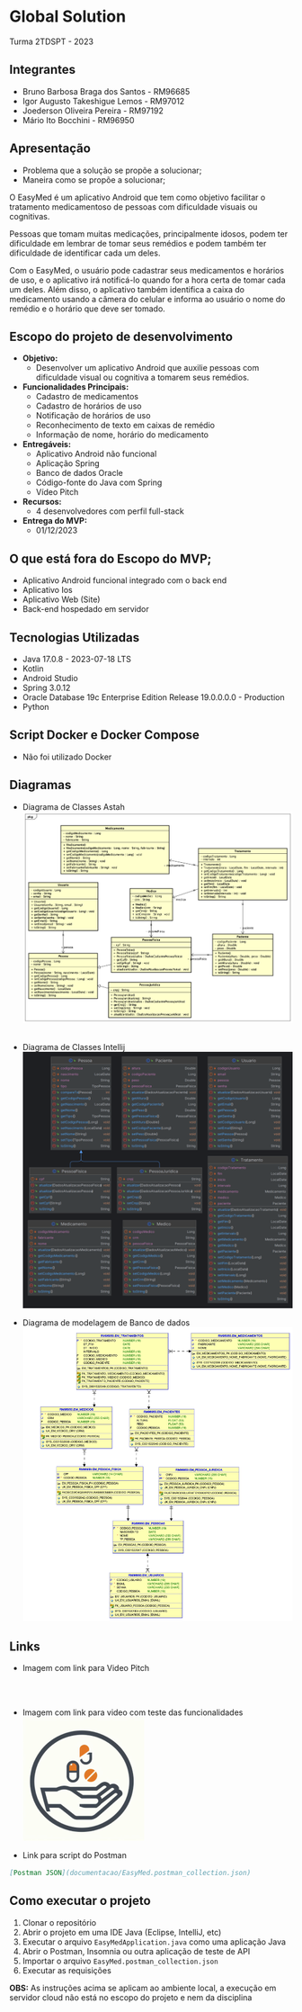 # Global Solution
Turma 2TDSPT - 2023

## Integrantes
- Bruno Barbosa Braga dos Santos - RM96685
- Igor Augusto Takeshigue Lemos - RM97012
- Joederson Oliveira Pereira - RM97192
- Mário Ito Bocchini - RM96950

## Apresentação
- Problema que a solução se propõe a solucionar;
- Maneira como se propõe a solucionar;

O EasyMed é um aplicativo Android que tem como objetivo facilitar o tratamento medicamentoso de pessoas com dificuldade 
visuais ou cognitivas.

Pessoas que tomam muitas medicações, principalmente idosos, podem ter dificuldade em lembrar de tomar seus remédios e 
podem também ter dificuldade de identificar cada um deles.

Com o EasyMed, o usuário pode cadastrar seus medicamentos e horários de uso, e o aplicativo irá notificá-lo quando for 
a hora certa de tomar cada um deles. Além disso, o aplicativo também identifica a caixa do medicamento usando a câmera 
do celular e informa ao usuário o nome do remédio e o horário que deve ser tomado.

 ## Escopo do projeto de desenvolvimento
- **Objetivo:** 
  - Desenvolver um aplicativo Android que auxilie pessoas com dificuldade visual ou cognitiva a tomarem seus remédios.
- **Funcionalidades Principais:** 
    - Cadastro de medicamentos
    - Cadastro de horários de uso
    - Notificação de horários de uso
    - Reconhecimento de texto em caixas de remédio
    - Informação de nome, horário do medicamento
- **Entregáveis:**
  - Aplicativo Android não funcional
  - Aplicação Spring
  - Banco de dados Oracle
  - Código-fonte do Java com Spring
  - Vídeo Pitch
- **Recursos:**
  - 4 desenvolvedores com perfil full-stack
- **Entrega do MVP:**
  - 01/12/2023

## O que está fora do Escopo do MVP;
- Aplicativo Android funcional integrado com o back end
- Aplicativo Ios
- Aplicativo Web (Site)
- Back-end hospedado em servidor

## Tecnologias Utilizadas
- Java 17.0.8 - 2023-07-18 LTS
- Kotlin
- Android Studio
- Spring 3.0.12
- Oracle Database 19c Enterprise Edition Release 19.0.0.0.0 - Production
- Python

## Script Docker e Docker Compose
- Não foi utilizado Docker

## Diagramas
- Diagrama de Classes Astah
![DIAGRAMA ASTAH](documentacao/diagrama-classes-astah.png)
<br><br>
- Diagrama de Classes Intellij
![DIAGRAMA INTELLIJ](documentacao/diagrama-classes-intellij.png)

- Diagrama de modelagem de Banco de dados
![DIAGRAMA BANCO](documentacao/diagrama-banco.jpg)

## Links 
- Imagem com link para Video Pitch

<br><br>
- Imagem com link para video com teste das funcionalidades<br>
[![LOGO DO PROJETO](documentacao/EasyMed.png)](https://youtu.be/UXqQngKSsbg)

- Link para script do Postman 

```markdown
[Postman JSON](documentacao/EasyMed.postman_collection.json)
```


## Como executar o projeto
1. Clonar o repositório
2. Abrir o projeto em uma IDE Java (Eclipse, IntelliJ, etc)
3. Executar o arquivo `EasyMedApplication.java` como uma aplicação Java
4. Abrir o Postman, Insomnia ou outra aplicação de teste de API
5. Importar o arquivo `EasyMed.postman_collection.json` 
6. Executar as requisições

**OBS:** As instruções acima se aplicam ao ambiente local, a execução em servidor cloud não está no escopo do projeto e nem da disciplina
